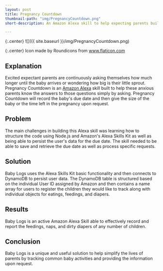 ```yaml
---
layout: post
title: Pregnancy Countdown
thumbnail-path: "img/PregnancyCountdown.png"
short-description: An Amazon Alexa skill to help expecting parents built with ASK and Node.js

---
```


{:.center}
![]({{ site.baseurl }}/img/PregnancyCountdown.png)

{:.center}
Icon made by Roundicons from www.flaticon.com

## Explanation

Excited expectant parents are continuously asking themselves how much longer until the baby arrives or wondering how big is their little sprout. Pregnancy Countdown is an [Amazon Alexa](https://www.amazon.com/Amazon-Echo-Bluetooth-Speaker-with-WiFi-Alexa/dp/B00X4WHP5E) skill built to help these anxious parents know the answers to those questions simply by asking. Pregnancy Countdown will record the baby's due date and then give the size of the baby or the time left in the pregnancy upon request.


## Problem

The main challenges in building this Alexa skill was learning how to structure the code using Node.js and Amazon's Alexa Skills Kit as well as being able to persist the user's data for the due date. The skill needed to be able to save and retrieve the due date as well as process specific requests.

## Solution

Baby Logs uses the Alexa Skills Kit basic functionality and then connects to DynamoDB to persist user data. The DynamoDB table is structured based on the individual User ID assigned by Amazon and then contains a name array for users to register the children they would like to track along with individual objects for eatings, feedings, and diapers.

## Results

Baby Logs is an active Amazon Alexa Skill able to effectively record and report the feedings, naps, and dirty diapers of any number of children.

## Conclusion

Baby Logs is a unique and useful solution to help simplify the lives of parents by tracking common baby activities and providing the information upon request.
